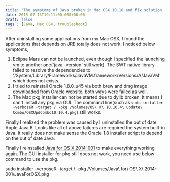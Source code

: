 ```yaml
---
title: 'The symptoms of Java broken in Mac OSX 10.10 and fix solution'
date: 2015-07-13T19:11:00.000+08:00
draft: false
tags : [Java, Mac OSX, troubleshoot]
---
```


After uninstalling some applications from my Mac OSX, I found the applications that depends on JRE totally does not work. I noticed below symptoms,  
  
  

1.  Eclipse Mars can not be launched, even though I specified the launching vm to another one(\`java -version\` still work). The SWT native library failed to resolve the dependencies to '/System/Library/Frameworks/JavaVM.framework/Versions/A/JavaVM' which does not exists.
2.  I tried to reinstall Oracle 1.8.0_u45 via both brew and dmg image downloaded from Oracle website, both ways were failed as well.
3.  The Mac pkg Installer can not be started due to dylib broken. It means I can't install any pkg via GUI. The command line(such as `sudo installer -verboseR -target / -pkg /Volumes/OS\ X\ 10.10.4\ Update\ Combo/OSXUpdCombo10.10.4.pkg`) still works.

Finally I realized the problem was caused by I uninstalled the out of date Apple Java 6. Looks like all of above failures are required the system built-in Java. It really does not make sense the Oracle 1.8 installer script to depend on the out of date Java.

  

Finally I reinstalled [Java for OS X 2014-001](https://support.apple.com/kb/DL1572?locale=en_US) to make everything working again. The GUI installer for pkg still does not work, you need use below command to use the pkg.

  

  

sudo installer -verboseR -target / -pkg /Volumes/Java\ for\ OS\ X\ 2014-001/JavaForOSX.pkg